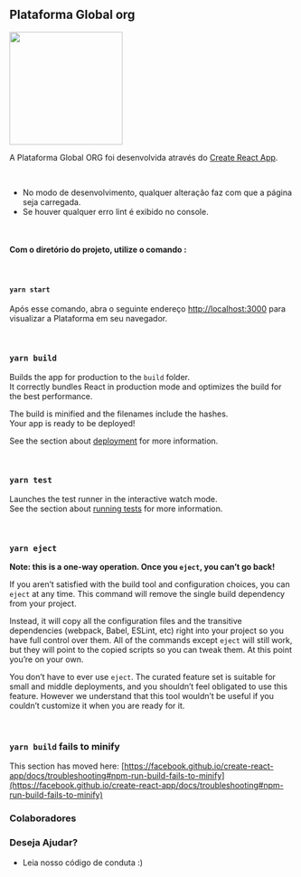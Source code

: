 ## Plataforma Global org

<img src="https://raw.githubusercontent.com/p9103/global-ORG/master/src/components/Logo/global-logo.png" width="200"/>

<br>

A Plataforma Global ORG foi desenvolvida através do [Create React App](https://github.com/facebook/create-react-app).

<br>

- No modo de desenvolvimento, qualquer alteração faz com que a página seja carregada.
- Se houver qualquer erro lint é exibido no console.

<br>

#### Com o diretório do projeto, utilize o comando :

<br>

#### `yarn start`
Após esse comando, abra o seguinte endereço [http://localhost:3000](http://localhost:3000) para visualizar a Plataforma em seu navegador. 

<br>

### `yarn build`

Builds the app for production to the `build` folder.\
It correctly bundles React in production mode and optimizes the build for the best performance.

The build is minified and the filenames include the hashes.\
Your app is ready to be deployed!

See the section about [deployment](https://facebook.github.io/create-react-app/docs/deployment) for more information.

<br>

### `yarn test`
Launches the test runner in the interactive watch mode.\
See the section about [running tests](https://facebook.github.io/create-react-app/docs/running-tests) for more information.

<br>

### `yarn eject`

**Note: this is a one-way operation. Once you `eject`, you can’t go back!**

If you aren’t satisfied with the build tool and configuration choices, you can `eject` at any time. This command will remove the single build dependency from your project.

Instead, it will copy all the configuration files and the transitive dependencies (webpack, Babel, ESLint, etc) right into your project so you have full control over them. All of the commands except `eject` will still work, but they will point to the copied scripts so you can tweak them. At this point you’re on your own.

You don’t have to ever use `eject`. The curated feature set is suitable for small and middle deployments, and you shouldn’t feel obligated to use this feature. However we understand that this tool wouldn’t be useful if you couldn’t customize it when you are ready for it.

<br>

### `yarn build` fails to minify
This section has moved here: [https://facebook.github.io/create-react-app/docs/troubleshooting#npm-run-build-fails-to-minify](https://facebook.github.io/create-react-app/docs/troubleshooting#npm-run-build-fails-to-minify)

### Colaboradores

### Deseja Ajudar?
- Leia nosso código de conduta :)
